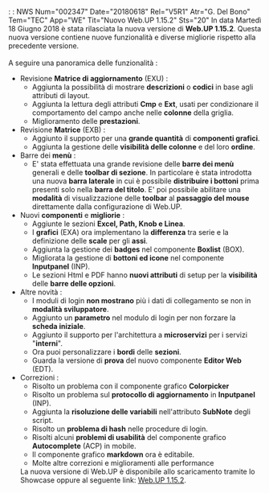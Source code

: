  :  : NWS Num="002347" Date="20180618" Rel="V5R1" Atr="G. Del Bono" Tem="TEC" App="WE" Tit="Nuovo Web.UP 1.15.2" Sts="20"
In data Martedì 18 Giugno 2018 è stata rilasciata la nuova versione di <b>Web.UP 1.15.2</b>.
Questa nuova versione contiene nuove funzionalità e diverse migliorie rispetto alla precedente versione.
<br><br>
A seguire una panoramica delle funzionalità : 
<ul><li>Revisione <b>Matrice di aggiornamento</b> (EXU) : <ul><li>
Aggiunta la possibilità di mostrare <b>descrizioni</b> o <b>codici</b> in base agli attributi di layout.</li><li>Aggiunta la lettura degli attributi <b>Cmp</b> e <b>Ext</b>, usati per condizionare
il comportamento del campo anche nelle <b>colonne</b> della griglia.</li> <li>Miglioramento delle <b>prestazioni</b>.</li></ul></li>
<li>Revisione <b>Matrice</b> (EXB) : <ul><li>
Aggiunto il supporto per una <b>grande quantità</b> di <b>componenti grafici</b>.</li> <li>Aggiunta la gestione delle <b>visibilità delle colonne</b> e del loro <b>ordine</b>.</li></ul>
</li><li>Barre dei <b>menù</b> : <ul>
<li>E' stata effettuata una grande revisione delle <b>barre dei menù</b> generali e delle <b>toolbar di sezione</b>. In particolare è stata introdotta una nuova <b>barra laterale</b> in cui è possibile <b>distribuire i bottoni</b> prima presenti solo nella <b>barra del titolo</b>.
E' poi possibile abilitare una <b>modalità</b> di visualizzazione delle <b>toolbar</b> al <b>passaggio del mouse</b> direttamente dalla configurazione di Web.UP.</li></ul></li> <li>Nuovi <b>componenti</b> e <b>migliorie</b> : <ul>
<li>Aggiunte le sezioni <b>Excel, Path, Knob e Linea</b>.</li>
<li>I <b>grafici</b> (EXA) ora implementano la <b>differenza</b> tra serie e la definizione delle <b>scale</b> per gli <b>assi</b>.</li>
<li>Aggiunta la gestione dei <b>badges</b> nel componente <b>Boxlist</b> (BOX).</li> <li>Migliorata la gestione di <b>bottoni ed icone</b> nel componente <b>Inputpanel</b> (INP).</li>
<li>Le sezioni Html e PDF hanno <b>nuovi attributi</b> di setup per la <b>visibilità</b> delle <b>barre delle opzioni</b>.</li></ul></li>
<li>Altre novità : <ul><li>I moduli di login <b>non mostrano</b> più i dati di collegamento se non in <b>modalità sviluppatore</b>.</li>
<li>Aggiunto un <b>parametro</b> nel modulo di login per non forzare la <b>scheda iniziale</b>.</li>
<li>Aggiunto il supporto per l'architettura a <b>microservizi</b> per i servizi "<b>interni</b>".
</li><li>Ora puoi personalizzare i <b>bordi</b> delle <b>sezioni</b>.</li> <li>Guarda la versione di <b>prova</b> del nuovo componente <b>Editor Web</b> (EDT).
</li></ul></li>
<li>Correzioni : <ul><li>Risolto un problema con il componente grafico <b>Colorpicker</b></li> <li>Risolto un problema sul <b>protocollo di aggiornamento</b> in <b>Inputpanel</b> (INP).</li> <li>Aggiunta la <b>risoluzione delle variabili</b> nell'attributo <b>SubNote</b> degli script.</li>
<li>Risolto un <b>problema di hash</b> nelle procedure di login.</li>
<li>Risolti alcuni <b>problemi di usabilità</b> del componente grafico <b>Autocomplete</b> (ACP) in mobile.</li><li>Il componente grafico <b>markdown</b> ora è editabile.</li> <li>Molte altre correzioni e miglioramenti alle performance</li></ul></li> La nuova versione di Web.UP è disponibile allo scaricamento tramite lo Showcase oppure al seguente
link: <a href="https://mauer.smeup.com/nexus/content/repositories/releases/com/smeup/WebUP/1.15.2/We
bUP-1.15.2.war">Web.UP 1.15.2</a>.
